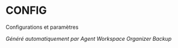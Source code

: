 # CONFIG

Configurations et paramètres

*Généré automatiquement par Agent Workspace Organizer Backup*
